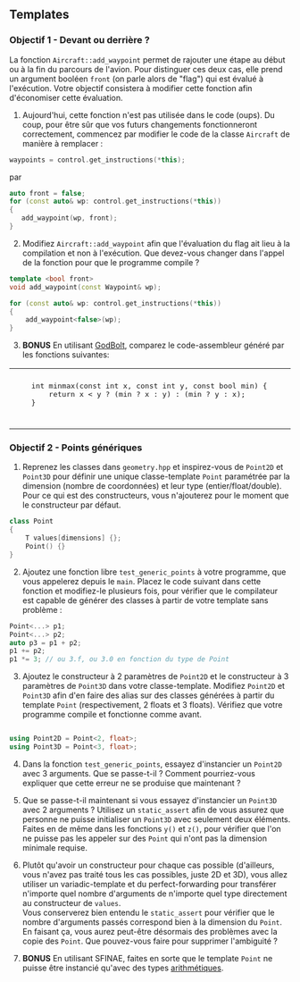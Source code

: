## Templates

### Objectif 1 - Devant ou derrière ? 

La fonction `Aircraft::add_waypoint` permet de rajouter une étape au début ou à la fin du parcours de l'avion.
Pour distinguer ces deux cas, elle prend un argument booléen `front` (on parle alors de "flag") qui est évalué à l'exécution.
Votre objectif consistera à modifier cette fonction afin d'économiser cette évaluation.  

1. Aujourd'hui, cette fonction n'est pas utilisée dans le code (oups).
Du coup, pour être sûr que vos futurs changements fonctionneront correctement, commencez par modifier le code de la classe `Aircraft` de manière à remplacer :
```cpp
waypoints = control.get_instructions(*this);
```
par
```cpp
auto front = false;
for (const auto& wp: control.get_instructions(*this))
{
   add_waypoint(wp, front);
}
```

2. Modifiez `Aircraft::add_waypoint` afin que l'évaluation du flag ait lieu à la compilation et non à l'exécution.
Que devez-vous changer dans l'appel de la fonction pour que le programme compile ?

```cpp
template <bool front>
void add_waypoint(const Waypoint& wp);
```

```cpp
for (const auto& wp: control.get_instructions(*this))
{
    add_waypoint<false>(wp);
}
```

3. **BONUS** En utilisant [GodBolt](https://godbolt.org/), comparez le code-assembleur généré par les fonctions suivantes:
<table border="0">
 <tr>
    <td><pre lang="c++">
    int minmax(const int x, const int y, const bool min) {
        return x &lt; y ? (min ? x : y) : (min ? y : x);
    }
    </pre></td>
    <td><pre lang="c++">
    template&lt;bool min&gt;
    int minmax(const int x, const int y){
        return x &lt; y ? (min ? x : y) : (min ? y : x);
    }
    </pre></td>
 </tr>
</table>

### Objectif 2 - Points génériques

1. Reprenez les classes dans `geometry.hpp` et inspirez-vous de `Point2D` et `Point3D` pour définir une unique classe-template `Point` paramétrée par la dimension (nombre de coordonnées) et leur type (entier/float/double).
Pour ce qui est des constructeurs, vous n'ajouterez pour le moment que le constructeur par défaut.

```cpp
class Point
{
    T values[dimensions] {};
    Point() {}
}
```

2. Ajoutez une fonction libre `test_generic_points` à votre programme, que vous appelerez depuis le `main`. 
Placez le code suivant dans cette fonction et modifiez-le plusieurs fois, pour vérifier que le compilateur est capable de générer des classes à partir de votre template sans problème :
```cpp
Point<...> p1;
Point<...> p2;
auto p3 = p1 + p2;
p1 += p2;
p1 *= 3; // ou 3.f, ou 3.0 en fonction du type de Point
```

3. Ajoutez le constructeur à 2 paramètres de `Point2D` et le constructeur à 3 paramètres de `Point3D` dans votre classe-template.
Modifiez `Point2D` et `Point3D` afin d'en faire des alias sur des classes générées à partir du template `Point` (respectivement, 2 floats et 3 floats).
Vérifiez que votre programme compile et fonctionne comme avant.

```cpp

using Point2D = Point<2, float>;
using Point3D = Point<3, float>;

```

4. Dans la fonction `test_generic_points`, essayez d'instancier un `Point2D` avec 3 arguments.
Que se passe-t-il ?
Comment pourriez-vous expliquer que cette erreur ne se produise que maintenant ?

5. Que se passe-t-il maintenant si vous essayez d'instancier un `Point3D` avec 2 arguments ?
Utilisez un `static_assert` afin de vous assurez que personne ne puisse initialiser un `Point3D` avec seulement deux éléments.
Faites en de même dans les fonctions `y()` et `z()`, pour vérifier que l'on ne puisse pas les appeler sur des `Point` qui n'ont pas la dimension minimale requise.

6. Plutôt qu'avoir un constructeur pour chaque cas possible (d'ailleurs, vous n'avez pas traité tous les cas possibles, juste 2D et 3D), vous allez utiliser un variadic-template et du perfect-forwarding pour transférer n'importe quel nombre d'arguments de n'importe quel type directement au constructeur de `values`.  
Vous conserverez bien entendu le `static_assert` pour vérifier que le nombre d'arguments passés correspond bien à la dimension du `Point`.\
En faisant ça, vous aurez peut-être désormais des problèmes avec la copie des `Point`.
Que pouvez-vous faire pour supprimer l'ambiguité ?

7. **BONUS** En utilisant SFINAE, faites en sorte que le template `Point` ne puisse être instancié qu'avec des types [arithmétiques](https://en.cppreference.com/w/cpp/types/is_arithmetic).

